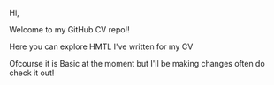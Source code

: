 Hi,

Welcome to my GitHub CV repo!! 

Here you can explore HMTL I've written for my CV

Ofcourse it is Basic at the moment but I'll be making changes often do check it out!

